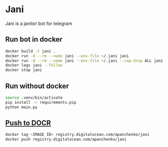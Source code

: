 # Jani

Jani is a janitor bot for telegram

## Run bot in docker

```bash
docker build -t jani .
docker run -d --rm --name jani --env-file ~/.jani jani
docker run -d --rm --name jani --env-file ~/.jani --cap-drop ALL jani
docker logs jani --follow
docker stop jani
```

## Run without docker

```bash
source .venv/bin/activate
pip install -r requirements.pip
python main.py
```

## [Push to DOCR](https://www.digitalocean.com/docs/container-registry/quickstart/)

```bash
docker tag <IMAGE ID> registry.digitalocean.com/apanchenko/jani
docker push registry.digitalocean.com/apanchenko/jani
```
